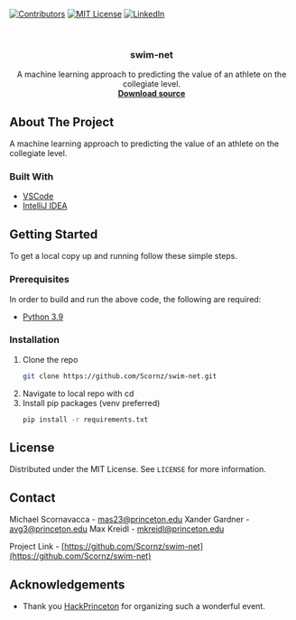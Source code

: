  <!--
*** Thanks for checking out the Best-README-Template. If you have a suggestion
*** that would make this better, please fork the repo and create a pull request
*** or simply open an issue with the tag "enhancement".
*** Thanks again! Now go create something AMAZING! :D
***
***
***
*** To avoid retyping too much info. Do a search and replace for the following:
*** github_username, repo_name, twitter_handle, email, project_title, project_description
-->

<!-- PROJECT SHIELDS -->
<!--
*** I'm using markdown "reference style" links for readability.
*** Reference links are enclosed in brackets [ ] instead of parentheses ( ).
*** See the bottom of this document for the declaration of the reference variables
*** for contributors-url, forks-url, etc. This is an optional, concise syntax you may use.
*** https://www.markdownguide.org/basic-syntax/#reference-style-links
-->

[![Contributors][contributors-shield]][contributors-url]
[![MIT License][license-shield]][license-url]
[![LinkedIn][linkedin-shield]][linkedin-url]

<!-- PROJECT LOGO -->
<br />
<p align="center">
  <h3 align="center">swim-net</h3>

  <p align="center">
    A machine learning approach to predicting the value of an athlete on the collegiate level.
    <br />
    <a href="https://github.com/Scornz/swim-net/archive/refs/heads/main.zip"><strong>Download source</strong></a>
    <br />
  </p>
</p>

<!-- ABOUT THE PROJECT -->

## About The Project

A machine learning approach to predicting the value of an athlete on the collegiate level.

<!--Using times and performance from highschool, the aim is to be able to accurately and efficiently predict an athlete's
performance in collegiate athletics.-->

### Built With

-   [VSCode](https://code.visualstudio.com/)
-   [IntelliJ IDEA](https://www.jetbrains.com/idea/)

<!-- GETTING STARTED -->

## Getting Started

To get a local copy up and running follow these simple steps.

### Prerequisites

In order to build and run the above code, the following are required:

-   [Python 3.9](https://www.python.org/downloads/release/python-390/)

### Installation

1. Clone the repo
    ```sh
    git clone https://github.com/Scornz/swim-net.git
    ```
2. Navigate to local repo with cd
3. Install pip packages (venv preferred)
    ```sh
    pip install -r requirements.txt
    ```

<!-- LICENSE -->

## License

Distributed under the MIT License. See `LICENSE` for more information.

<!-- CONTACT -->

## Contact

Michael Scornavacca - [mas23@princeton.edu](mailto:mas23@princeton.edu?subject=[GitHub]%20Source%20swim-net%20)
Xander Gardner - [avg3@princeton.edu](mailto:avg3@princeton.edu?subject=[GitHub]%20Source%20swim-net%20)
Max Kreidl - [mkreidl@princeton.edu](mailto:mkreidl@princeton.edu?subject=[GitHub]%20Source%20swim-net%20)

Project Link - [https://github.com/Scornz/swim-net](https://github.com/Scornz/swim-net)

<!-- ACKNOWLEDGEMENTS -->

## Acknowledgements

-   Thank you [HackPrinceton](https://www.hackprinceton.com/) for organizing such a wonderful event.

<!-- MARKDOWN LINKS & IMAGES -->
<!-- https://www.markdownguide.org/basic-syntax/#reference-style-links -->

[contributors-shield]: https://img.shields.io/github/contributors/github_username/repo.svg?style=for-the-badge
[contributors-url]: https://github.com/Scornz/swim-net/graphs/contributors
[license-shield]: https://img.shields.io/github/license/github_username/repo.svg?style=for-the-badge
[license-url]: https://github.com/Scornz/swim-net/blob/main/LICENSE
[linkedin-shield]: https://img.shields.io/badge/-LinkedIn-black.svg?style=for-the-badge&logo=linkedin&colorB=555
[linkedin-url]: https://www.linkedin.com/in/mscornavacca/
